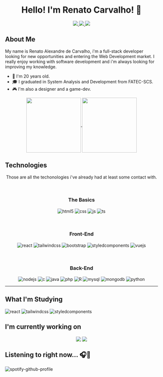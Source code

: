 <div align="center">
<h1>Hello! I'm Renato Carvalho! 👋</h1>

<a href="https://www.linkedin.com/in/renato-c-b0798a205" target="_blank">
<img src="https://img.shields.io/badge/LinkedIn-0077B5?style=for-the-badge&logo=linkedin&logoColor=white"></img>
</a>
<a href="https://www.instagram.com/renato.ac_?igsh=MTVnZGNrOG9ub2wydA%3D%3D&utm_source=qr" target="_blank">
<img src="https://img.shields.io/badge/Instagram-E4405F?style=for-the-badge&logo=instagram&logoColor=white"></img>
</a>
<a href="https://www.behance.net/RenatoAC_Design" target="_blank">
<img src="https://img.shields.io/badge/-Behance-blue?style=for-the-badge&logo=behance&logoColor=white"></img>
</a>
</div>

## About Me
My name is Renato Alexandre de Carvalho, i'm a full-stack developer looking for new opportunities and entering the Web Development market. I really enjoy working with software development and i'm always looking for improving my knowledge. 

- 📅 I'm 20 years old.
- 🎓 I graduated in System Analysis and Development from FATEC-SCS.
- 🎮 I'm also a designer and a game-dev.

<div align="center"> 
<a href="https://github.com/RenatoAC2004">
  <img height="180em" align="center" src="https://github-readme-stats.vercel.app/api?username=RenatoAC2004&show_icons=true&theme=merko&include_all_commits=true&count_private=true" />
</a>
<a href="https://github.com/RenatoAC2004">
  <img height="180em" align="center" src="https://github-readme-stats.vercel.app/api/top-langs/?username=RenatoAC2004&layout=donut&theme=merko" />
</a>
</div>

## Technologies
<div align="center">
Those are all the techonologies i've already had at least some contact with.
</div>
<br></br>

<h3 align="center"><b>The Basics</b></h3>
<div align="center">
  <img align="center" alt="html5" src="https://img.shields.io/badge/HTML5-E34F26?style=for-the-badge&logo=html5&logoColor=white" />
  <img align="center" alt="css" src="https://img.shields.io/badge/CSS3-1572B6?style=for-the-badge&logo=css3&logoColor=white" />
  <img align="center" alt="js" src="https://img.shields.io/badge/JavaScript-F7DF1E?style=for-the-badge&logo=javascript&logoColor=black" />
  <img align="center" alt="ts" src="https://img.shields.io/badge/TypeScript-007ACC?style=for-the-badge&logo=typescript&logoColor=white" />
  </div>
  <br></br>

<h3 align="center"><b>Front-End</b></h3>
<div align="center">

  <img align="center" alt="react" src="https://img.shields.io/badge/React-20232A?style=for-the-badge&logo=react&logoColor=61DAFB" />
  <img align="center" alt="tailwindcss" src="https://img.shields.io/badge/Tailwind_CSS-38B2AC?style=for-the-badge&logo=tailwind-css&logoColor=white">
  <img align="center" alt="bootstrap" src="https://img.shields.io/badge/Bootstrap-563D7C?style=for-the-badge&logo=bootstrap&logoColor=white">
  <img align="center" alt="styledcomponents" src="https://img.shields.io/badge/styled--components-DB7093?style=for-the-badge&logo=styled-components&logoColor=white">
  <img align="center" alt="vuejs" src="https://img.shields.io/badge/Vue.js-35495E?style=for-the-badge&logo=vue.js&logoColor=4FC08D">
</div>
<br></br>

<h3 align="center"><b>Back-End</b></h3>
<div align="center">
  <img align="center" alt="nodejs" src="https://img.shields.io/badge/Node.js-43853D?style=for-the-badge&logo=node.js&logoColor=white" />
  <img align="center" alt="c" src="https://img.shields.io/badge/C-00599C?style=for-the-badge&logo=c&logoColor=white" />
  <img align="center" alt="java" src="https://img.shields.io/badge/C%23-239120?style=for-the-badge&logo=csharp&logoColor=white">
  <img align="center" alt="php" src="https://img.shields.io/badge/PHP-777BB4?style=for-the-badge&logo=php&logoColor=white">
  <img align="center" alt="R" src="https://img.shields.io/badge/R-276DC3?style=for-the-badge&logo=r&logoColor=white">
  <img align="center" alt="mysql" src="https://img.shields.io/badge/MySQL-00000F?style=for-the-badge&logo=mysql&logoColor=white">
  <img align="center" alt="mongodb" src="https://img.shields.io/badge/MongoDB-4EA94B?style=for-the-badge&logo=mongodb&logoColor=white">
  <img align="center" alt="python" src="https://img.shields.io/badge/Python-14354C?style=for-the-badge&logo=python&logoColor=white">
</div>

  ---
## What I'm Studying

<div>

  <img align="center" alt="react" src="https://img.shields.io/badge/React-20232A?style=for-the-badge&logo=react&logoColor=61DAFB" />
  <img align="center" alt="tailwindcss" src="https://img.shields.io/badge/Tailwind_CSS-38B2AC?style=for-the-badge&logo=tailwind-css&logoColor=white">
  <img align="center" alt="styledcomponents" src="https://img.shields.io/badge/styled--components-DB7093?style=for-the-badge&logo=styled-components&logoColor=white">
</div>

## I'm currently working on

<div align="center">
<a href="https://github.com/RenatoAC2004/file-upload-cloud-project" target="_blank"><img align="center" src="https://github-readme-stats.vercel.app/api/pin/?username=RenatoAC2004&repo=file-upload-cloud-project&theme=merko"></a>
<a href="https://github.com/MAJE-Tecnologias/Evoluti-React" target="_blank"><img align="center" src="https://github-readme-stats.vercel.app/api/pin/?username=MAJE-Tecnologias&repo=Evoluti-React&theme=merko"></a>
</div>

## Listening to right now... 🎧🎵

![spotify-github-profile](https://spotify-github-profile.kittinanx.com/api/view?uid=pitycy2&cover_image=true&theme=novatorem&show_offline=false&background_color=121212&interchange=false&bar_color=53b14f&bar_color_cover=false)
